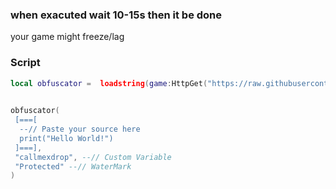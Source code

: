  ### when exacuted wait 10-15s then it be done 
 your game might freeze/lag
 
### Script
```lua
local obfuscator =  loadstring(game:HttpGet("https://raw.githubusercontent.com/mrnotfunny/luaObfuscator/main/script"))()
   

obfuscator(
 [===[
  --// Paste your source here
  print("Hello World!")
 ]===],
 "callmexdrop", --// Custom Variable
 "Protected" --// WaterMark
)
```
 
